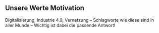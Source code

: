 <!-- @format -->

<!-- @format -->

## Unsere Werte Motivation

Digitalisierung, Industrie 4.0, Vernetzung – Schlagworte wie diese sind in aller Munde – Wichtig ist dabei die passende Antwort!

<!--

## Innovativ

Was bedeutet es Innovativ zu sein? Unter Innovation ist eine geplante und kontrollierte Veränderung, Neuerung in einem System durch Anwendung neuer Ideen und Techniken zu verstehen. Wir setzen bei unsere Projekte stets modernen Technologien und Methoden und erarbeiten so eine optimale Lösung für Sie.

## Digitalisierung

Digitalisierung führt nicht nur bei den großen Konzernen zur Veränderung, sondern auch bei den kleinen und mittelgroßen Unternehmen. Doch was bedeutet das alles und wie können Sie von dieser Veränderung in der digitalen Welt profitieren. Wir führen Sie in die richtige Richtung, sodass Sie den Anschluss an die Konkurrenz nicht verlieren.

## Vertrauen

Wichtig ist es die passende Antwort auf Hindernisse zu finden. Es geht nicht nur um die Optimierung von bestehenden Prozessen, sondern vielmehr um das Ergreifen neuer Chancen und Möglichkeiten, wie das Kreieren neuer Produkte oder Dienstleistungsangebote. Wir helfen Ihnen den Schritt in die richtige Richtung zu machen.

## Beratung

Als kleines Unternehmen sind Sie viel flexibler und können diese Chance der Veränderungen perfekt nutzen, wir möchten Sie dabei beraten die für Sie passenden Antworten zu erarbeiten, sowie diese umzusetzen. Gerade für kleinere und mittelgroße Unternehmen wird die digitale Kompetenz des Unternehmens zu einem entscheidenden Wettbewerbsfaktor, den es nicht zu vernachlässigen gilt.

Hallo mein Name ist Max, Die Idee zu O-SEVEN kam mir im Studium. Ich möchte kleine Unternehmen unterstützen Ihre IT voranzubringen -->
